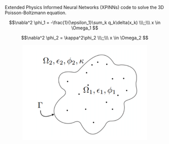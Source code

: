 
Extended Physics Informed Neural Networks (XPINNs) code to solve the 3D Poisson-Boltzmann equation. 

$$\nabla^2 \phi_1 = -\frac{1}{\epsilon_1}\sum_k q_k\delta(x_k) \\\;;\\\ x \in \Omega_1 $$

$$\nabla^2 \phi_2 = \kappa^2\phi_2 \\\;;\\\ x \in \Omega_2 $$
   
  

<p align="center">
  <img height="300" src="https://github.com/MartinAchondo/Poisson-Boltzmann-Equation-Simulation-Using-XPINNs/blob/master/img/Implicit-solvent.png">
</p>